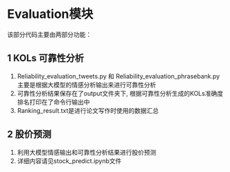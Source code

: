 # Evaluation模块

该部分代码主要由两部分功能：

## 1 KOLs 可靠性分析
1. Reliability_evaluation_tweets.py 和 Reliability_evaluation_phrasebank.py主要是根据大模型的情感分析输出来进行可靠性分析
2. 可靠性分析结果保存在了output文件夹下, 根据可靠性分析生成的KOLs准确度排名打印在了命令行输出中
3. Ranking_result.txt是进行论文写作时使用的数据汇总

## 2 股价预测
1. 利用大模型情感输出和可靠性分析结果进行股价预测
2. 详细内容请见stock_predict.ipynb文件